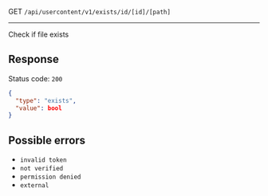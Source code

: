 GET `/api/usercontent/v1/exists/id/[id]/[path]`

---

Check if file exists

## Response

Status code: `200`

```json
{
  "type": "exists",
  "value": bool
}
```

## Possible errors

- `invalid token`
- `not verified`
- `permission denied`
- `external`
